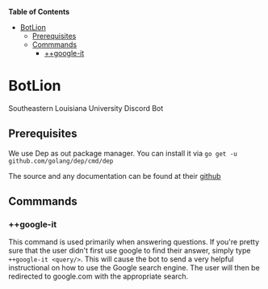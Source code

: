 <!-- markdown-toc start - Don't edit this section. Run M-x markdown-toc-refresh-toc -->
**Table of Contents**

- [BotLion](#botlion)
    - [Prerequisites](#prerequisites)
    - [Commmands](#commmands)
        - [++google-it](#google-it)

<!-- markdown-toc end -->

# BotLion
Southeastern Louisiana University Discord Bot

## Prerequisites
We use Dep as out package manager. You can install it via `go get -u github.com/golang/dep/cmd/dep`

The source and any documentation can be found at their [github](https://github.com/golang/dep)
## Commmands
### ++google-it
This command is used primarily when answering questions. If you're pretty sure that the user didn't first use google to find their answer, simply type `++google-it <query/>`. This will cause the bot to send a very helpful instructional on how to use the Google search engine. The user will then be redirected to google.com with the appropriate search.

